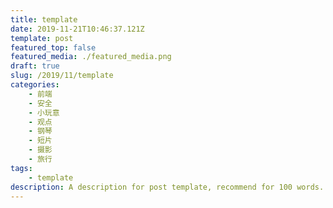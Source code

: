 ```yaml
---
title: template
date: 2019-11-21T10:46:37.121Z
template: post
featured_top: false
featured_media: ./featured_media.png
draft: true
slug: /2019/11/template
categories: 
    - 前端
    - 安全
    - 小玩意
    - 观点
    - 钢琴
    - 短片
    - 摄影
    - 旅行
tags:
    - template
description: A description for post template, recommend for 100 words. Must have one category, most have two. Recommend have two or three tags. Date is UTC format.
---
```


<!-- endExcerpt -->

